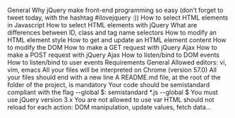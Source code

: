 General
Why jQuery make front-end programming so easy (don’t forget to tweet today, with the hashtag #ilovejquery :))
How to select HTML elements in Javascript
How to select HTML elements with jQuery
What are differences between ID, class and tag name selectors
How to modify an HTML element style
How to get and update an HTML element content
How to modify the DOM
How to make a GET request with jQuery Ajax
How to make a POST request with jQuery Ajax
How to listen/bind to DOM events
How to listen/bind to user events
Requirements
General
Allowed editors: vi, vim, emacs
All your files will be interpreted on Chrome (version 57.0)
All your files should end with a new line
A README.md file, at the root of the folder of the project, is mandatory
Your code should be semistandard compliant with the flag --global $: semistandard *.js --global $
You must use jQuery version 3.x
You are not allowed to use var
HTML should not reload for each action: DOM manipulation, update values, fetch data…

